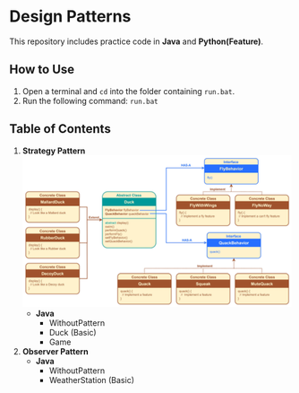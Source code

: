# Design Patterns

This repository includes practice code in **Java** and **Python(Feature)**.

## How to Use

1. Open a terminal and `cd` into the folder containing `run.bat`.
2. Run the following command: `run.bat`

## Table of Contents

1. **Strategy Pattern**
    ![strategy_basic.jpg](./strategy/java/duck/strategy_basic.jpg)
    - **Java**
        - WithoutPattern
        - Duck (Basic)
        - Game
2. **Observer Pattern**
    - **Java**
        - WithoutPattern
        - WeatherStation (Basic)